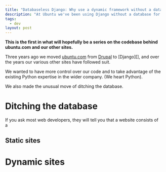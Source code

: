 ```yaml
---
title: "Databaseless Django: Why use a dynamic framework without a database?"
description: "At Ubuntu we've been using Django without a database for a few years. Here are some of the reasons and advantages behind that decision."
tags:
  - dev
layout: post
---
```


**This is the first in what will hopefully be a series on the codebase behind
ubuntu.com and our other sites.**

Three years ago we moved [ubuntu.com]() from [Drupal][] to [Django][], and over the
years our various other sites have followed suit.

We wanted to have more control
over our code and to take advantage of the existing Python expertise in the
wider company. (We heart Python).

We also made the unusual move of ditching the database.

Ditching the database
===

If you ask most web developers, they will tell you that a website consists of
a

Static sites
---

Dynamic sites
===


[Drupal]: ""
